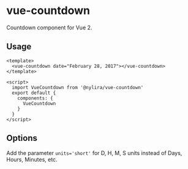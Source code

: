 # vue-countdown
Countdown component for Vue 2.

## Usage

    <template>
      <vue-countdown date="February 28, 2017"></vue-countdown>
    </template>

    <script>
      import VueCountdown from '@nylira/vue-countdown'
      export default {
        components: {
          VueCountdown
        }
      }
    </script>

## Options
Add the parameter `units='short'` for D, H, M, S units instead of Days, Hours, Minutes, etc.
